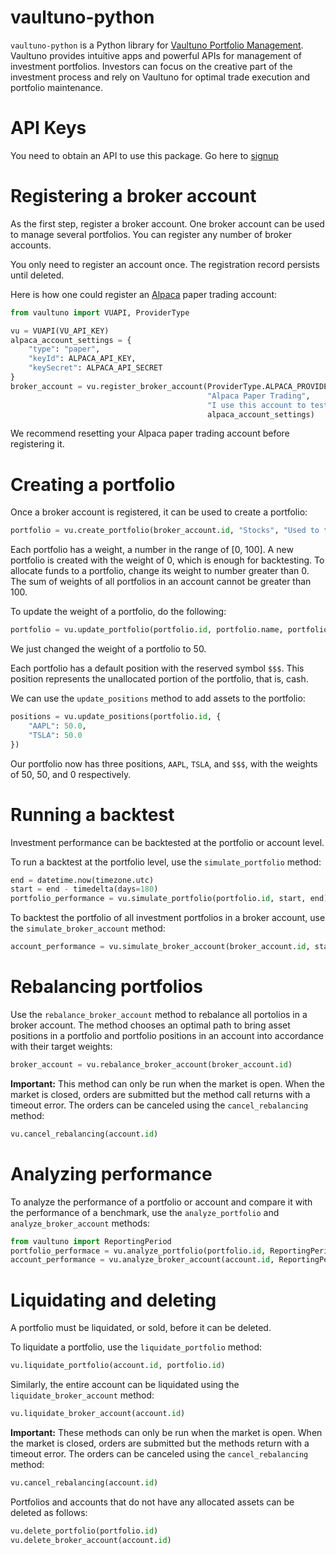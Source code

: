 # vaultuno-python

`vaultuno-python` is a Python library for [Vaultuno Portfolio Management](https://www.vaultuno.com). 
Vaultuno provides intuitive apps and powerful APIs for management of investment portfolios. Investors can 
focus on the creative part of the investment process and rely on Vaultuno for optimal trade 
execution and portfolio maintenance.

# API Keys

You need to obtain an API to use this package. Go here to [signup](https://www.vaultuno.com)

# Registering a broker account 

As the first step, register a broker account. One broker account can be used to manage 
several portfolios. You can register any number of broker accounts. 

You only need to register an account once. The registration record persists until deleted.

Here is how one could register an [Alpaca](https://alpaca.markets) paper trading account: 

```py
from vaultuno import VUAPI, ProviderType

vu = VUAPI(VU_API_KEY)
alpaca_account_settings = {
    "type": "paper",
    "keyId": ALPACA_API_KEY,
    "keySecret": ALPACA_API_SECRET
}
broker_account = vu.register_broker_account(ProviderType.ALPACA_PROVIDER,
                                            "Alpaca Paper Trading",
                                            "I use this account to test investment strategies",
                                            alpaca_account_settings)
```

We recommend resetting your Alpaca paper trading account before registering it.

# Creating a portfolio

Once a broker account is registered, it can be used to create a portfolio: 

```py
portfolio = vu.create_portfolio(broker_account.id, "Stocks", "Used to test a portfolio")

```

Each portfolio has a weight, a number in the range of [0, 100]. A new portfolio is 
created with the weight of 0, which is enough for backtesting. To allocate funds to a portfolio, 
change its weight to number greater than 0. The sum of weights of all portfolios in 
an account cannot be greater than 100.

To update the weight of a portfolio, do the following:

```py
portfolio = vu.update_portfolio(portfolio.id, portfolio.name, portfolio.description, 50.0)
```

We just changed the weight of a portfolio to 50.

Each portfolio has a default position with the reserved symbol `$$$`. This position 
represents the unallocated portion of the portfolio, that is, cash. 

We can use the `update_positions` method to add assets to the portfolio: 

```py
positions = vu.update_positions(portfolio.id, {
    "AAPL": 50.0,
    "TSLA": 50.0
})
```

Our portfolio now has three positions, `AAPL`, `TSLA`, and `$$$`, with the weights of 
50, 50, and 0 respectively.

# Running a backtest 

Investment performance can be backtested at the portfolio or account level. 

To run a backtest at the portfolio level, use the `simulate_portfolio` method:

```py
end = datetime.now(timezone.utc)
start = end - timedelta(days=180)
portfolio_performance = vu.simulate_portfolio(portfolio.id, start, end)
```

To backtest the portfolio of all investment portfolios in a broker account, use the 
`simulate_broker_account` method: 

```py
account_performance = vu.simulate_broker_account(broker_account.id, start, end)
```

# Rebalancing portfolios 

Use the `rebalance_broker_account` method to rebalance all portolios in a broker account. 
The method chooses an optimal path to bring asset positions in a portfolio and portfolio 
positions in an account into accordance with their target weights: 

```py
broker_account = vu.rebalance_broker_account(broker_account.id)
```

**Important:** This method can only be run when the market is open. When the market is closed, 
orders are submitted but the method call returns with a timeout error. The orders can be canceled 
using the `cancel_rebalancing` method:

```py
vu.cancel_rebalancing(account.id)
```

# Analyzing performance

To analyze the performance of a portfolio or account and compare it with the performance of a benchmark, 
use the `analyze_portfolio` and `analyze_broker_account` methods:

```py
from vaultuno import ReportingPeriod
portfolio_performace = vu.analyze_portfolio(portfolio.id, ReportingPeriod.M6, 'SPY')
account_performance = vu.analyze_broker_account(account.id, ReportingPeriod.Y1, 'SPY')
```

# Liquidating and deleting

A portfolio must be liquidated, or sold, before it can be deleted. 

To liquidate a portfolio, use the `liquidate_portfolio` method:

```py
vu.liquidate_portfolio(account.id, portfolio.id)
```

Similarly, the entire account can be liquidated using the `liquidate_broker_account` method: 

```py
vu.liquidate_broker_account(account.id)
```

**Important:** These methods can only be run when the market is open. When the market is closed, 
orders are submitted but the methods return with a timeout error. The orders can be canceled 
using the `cancel_rebalancing` method:

```py
vu.cancel_rebalancing(account.id)
```

Portfolios and accounts that do not have any allocated assets can be deleted as follows:

```py
vu.delete_portfolio(portfolio.id)
vu.delete_broker_account(account.id)
```